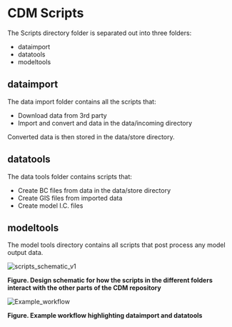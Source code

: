 # CDM Scripts

The Scripts directory folder is separated out into three folders:

* dataimport
* datatools
* modeltools

## dataimport

The data import folder contains all the scripts that:
  * Download data from 3rd party
  * Import and convert and data in the data/incoming directory

Converted data is then stored in the data/store directory.

## datatools

The data tools folder contains scripts that:
  * Create BC files from data in the data/store directory
  * Create GIS files from imported data
  * Create model I.C. files

## modeltools

The model tools directory contains all scripts that post process any model output data.

![scripts_schematic_v1](https://user-images.githubusercontent.com/19967037/126724271-80d0d73b-87ac-452a-9482-a1de825d019c.png)


**Figure. Design schematic for how the scripts in the different folders interact with the other parts of the CDM repository**

![Example_workflow](https://user-images.githubusercontent.com/19967037/126721518-98eb56c4-1efc-467b-8472-473120064439.png)

**Figure. Example workflow highlighting dataimport and datatools**

